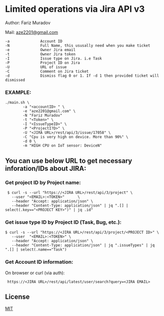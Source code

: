 # Limited operations via Jira API v3

Author: Fariz Muradov

Mail: aze2201@gmail.com


```
-a              Account ID
-N              Full Name, this ususally need when you make ticket
-e              Owner Jira email
-t              Owner Jira token
-I              Issue type on Jira. i.e Task
-P              Project ID on Jira
-U              URL of issue
-C              Comment on Jira ticket
-d              Dismiss flag 0 or 1. If -d 1 then provided ticket will dismissed
```

### EXAMPLE:
```
./main.sh \
        -a "<accountID> " \
        -e "aze2201@gmail.com" \
        -N "Fariz Muradov"
        -t "<Token>" \
        -I "<IssueTypeID>" \
        -P "<ProjectI?D>" \
        -U "<JIRA URL>/rest/api/3/issue/17058" \
        -C "Cpu is very high on device. More than 90%" \
        -d 0 \
        -m "HIGH CPU on IoT sensor: DeviceN"
```


## You can use below URL to get necessary inforation/IDs about JIRA:

### Get project ID by Project name:

```
 $ curl -s --url "https://<JIRA URL>/rest/api/3/project" \
   --user "<EMAIL>:<TOKEN>"      \
   --header "Accept: application/json" \
   --header "Content-Type: application/json" | jq ".[] | select(.key=="<PROJECT KEY>")" | jq .id"
```

       
### Get issue type ID by Project ID (Task, Bug, etc.):
       
``` 
$ curl -s --url "https://<JIRA URL>/rest/api/3/project/<PROJECT ID>" \
   --user  "<EMAIL>:<TOKEN>" \
   --header "Accept: application/json" \
   --header "Content-Type: application/json" | jq ".issueTypes" | jq ".[] | select(.name=="Task")
```

### Get Account ID information:
 On browser or curl (via auth):

```
 https://<JIRA URL>/rest/api/latest/user/search?query=<JIRA EMAIL>
```

## License
[MIT](https://choosealicense.com/licenses/mit/)
